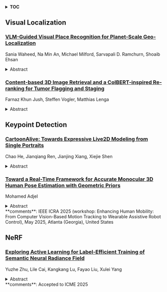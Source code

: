 <details>
  <summary><b>TOC</b></summary>
  <ol>
    <li><a href=#visual-localization>Visual Localization</a></li>
      <ul>
        <li><a href=#VLM-Guided-Visual-Place-Recognition-for-Planet-Scale-Geo-Localization>VLM-Guided Visual Place Recognition for Planet-Scale Geo-Localization</a></li>
        <li><a href=#Content-based-3D-Image-Retrieval-and-a-ColBERT-inspired-Re-ranking-for-Tumor-Flagging-and-Staging>Content-based 3D Image Retrieval and a ColBERT-inspired Re-ranking for Tumor Flagging and Staging</a></li>
      </ul>
    </li>
    <li><a href=#keypoint-detection>Keypoint Detection</a></li>
      <ul>
        <li><a href=#CartoonAlive:-Towards-Expressive-Live2D-Modeling-from-Single-Portraits>CartoonAlive: Towards Expressive Live2D Modeling from Single Portraits</a></li>
        <li><a href=#Toward-a-Real-Time-Framework-for-Accurate-Monocular-3D-Human-Pose-Estimation-with-Geometric-Priors>Toward a Real-Time Framework for Accurate Monocular 3D Human Pose Estimation with Geometric Priors</a></li>
      </ul>
    </li>
    <li><a href=#nerf>NeRF</a></li>
      <ul>
        <li><a href=#Exploring-Active-Learning-for-Label-Efficient-Training-of-Semantic-Neural-Radiance-Field>Exploring Active Learning for Label-Efficient Training of Semantic Neural Radiance Field</a></li>
      </ul>
    </li>
  </ol>
</details>

## Visual Localization  

### [VLM-Guided Visual Place Recognition for Planet-Scale Geo-Localization](http://arxiv.org/abs/2507.17455)  
Sania Waheed, Na Min An, Michael Milford, Sarvapali D. Ramchurn, Shoaib Ehsan  
<details>  
  <summary>Abstract</summary>  
  <ol>  
    Geo-localization from a single image at planet scale (essentially an advanced or extreme version of the kidnapped robot problem) is a fundamental and challenging task in applications such as navigation, autonomous driving and disaster response due to the vast diversity of locations, environmental conditions, and scene variations. Traditional retrieval-based methods for geo-localization struggle with scalability and perceptual aliasing, while classification-based approaches lack generalization and require extensive training data. Recent advances in vision-language models (VLMs) offer a promising alternative by leveraging contextual understanding and reasoning. However, while VLMs achieve high accuracy, they are often prone to hallucinations and lack interpretability, making them unreliable as standalone solutions. In this work, we propose a novel hybrid geo-localization framework that combines the strengths of VLMs with retrieval-based visual place recognition (VPR) methods. Our approach first leverages a VLM to generate a prior, effectively guiding and constraining the retrieval search space. We then employ a retrieval step, followed by a re-ranking mechanism that selects the most geographically plausible matches based on feature similarity and proximity to the initially estimated coordinates. We evaluate our approach on multiple geo-localization benchmarks and show that it consistently outperforms prior state-of-the-art methods, particularly at street (up to 4.51%) and city level (up to 13.52%). Our results demonstrate that VLM-generated geographic priors in combination with VPR lead to scalable, robust, and accurate geo-localization systems.  
  </ol>  
</details>  
  
### [Content-based 3D Image Retrieval and a ColBERT-inspired Re-ranking for Tumor Flagging and Staging](http://arxiv.org/abs/2507.17412)  
Farnaz Khun Jush, Steffen Vogler, Matthias Lenga  
<details>  
  <summary>Abstract</summary>  
  <ol>  
    The increasing volume of medical images poses challenges for radiologists in retrieving relevant cases. Content-based image retrieval (CBIR) systems offer potential for efficient access to similar cases, yet lack standardized evaluation and comprehensive studies. Building on prior studies for tumor characterization via CBIR, this study advances CBIR research for volumetric medical images through three key contributions: (1) a framework eliminating reliance on pre-segmented data and organ-specific datasets, aligning with large and unstructured image archiving systems, i.e. PACS in clinical practice; (2) introduction of C-MIR, a novel volumetric re-ranking method adapting ColBERT's contextualized late interaction mechanism for 3D medical imaging; (3) comprehensive evaluation across four tumor sites using three feature extractors and three database configurations. Our evaluations highlight the significant advantages of C-MIR. We demonstrate the successful adaptation of the late interaction principle to volumetric medical images, enabling effective context-aware re-ranking. A key finding is C-MIR's ability to effectively localize the region of interest, eliminating the need for pre-segmentation of datasets and offering a computationally efficient alternative to systems relying on expensive data enrichment steps. C-MIR demonstrates promising improvements in tumor flagging, achieving improved performance, particularly for colon and lung tumors (p<0.05). C-MIR also shows potential for improving tumor staging, warranting further exploration of its capabilities. Ultimately, our work seeks to bridge the gap between advanced retrieval techniques and their practical applications in healthcare, paving the way for improved diagnostic processes.  
  </ol>  
</details>  
  
  



## Keypoint Detection  

### [CartoonAlive: Towards Expressive Live2D Modeling from Single Portraits](http://arxiv.org/abs/2507.17327)  
Chao He, Jianqiang Ren, Jianjing Xiang, Xiejie Shen  
<details>  
  <summary>Abstract</summary>  
  <ol>  
    With the rapid advancement of large foundation models, AIGC, cloud rendering, and real-time motion capture technologies, digital humans are now capable of achieving synchronized facial expressions and body movements, engaging in intelligent dialogues driven by natural language, and enabling the fast creation of personalized avatars. While current mainstream approaches to digital humans primarily focus on 3D models and 2D video-based representations, interactive 2D cartoon-style digital humans have received relatively less attention. Compared to 3D digital humans that require complex modeling and high rendering costs, and 2D video-based solutions that lack flexibility and real-time interactivity, 2D cartoon-style Live2D models offer a more efficient and expressive alternative. By simulating 3D-like motion through layered segmentation without the need for traditional 3D modeling, Live2D enables dynamic and real-time manipulation. In this technical report, we present CartoonAlive, an innovative method for generating high-quality Live2D digital humans from a single input portrait image. CartoonAlive leverages the shape basis concept commonly used in 3D face modeling to construct facial blendshapes suitable for Live2D. It then infers the corresponding blendshape weights based on facial keypoints detected from the input image. This approach allows for the rapid generation of a highly expressive and visually accurate Live2D model that closely resembles the input portrait, within less than half a minute. Our work provides a practical and scalable solution for creating interactive 2D cartoon characters, opening new possibilities in digital content creation and virtual character animation. The project homepage is https://human3daigc.github.io/CartoonAlive_webpage/.  
  </ol>  
</details>  
  
### [Toward a Real-Time Framework for Accurate Monocular 3D Human Pose Estimation with Geometric Priors](http://arxiv.org/abs/2507.16850)  
Mohamed Adjel  
<details>  
  <summary>Abstract</summary>  
  <ol>  
    Monocular 3D human pose estimation remains a challenging and ill-posed problem, particularly in real-time settings and unconstrained environments. While direct imageto-3D approaches require large annotated datasets and heavy models, 2D-to-3D lifting offers a more lightweight and flexible alternative-especially when enhanced with prior knowledge. In this work, we propose a framework that combines real-time 2D keypoint detection with geometry-aware 2D-to-3D lifting, explicitly leveraging known camera intrinsics and subject-specific anatomical priors. Our approach builds on recent advances in self-calibration and biomechanically-constrained inverse kinematics to generate large-scale, plausible 2D-3D training pairs from MoCap and synthetic datasets. We discuss how these ingredients can enable fast, personalized, and accurate 3D pose estimation from monocular images without requiring specialized hardware. This proposal aims to foster discussion on bridging data-driven learning and model-based priors to improve accuracy, interpretability, and deployability of 3D human motion capture on edge devices in the wild.  
  </ol>  
</details>  
**comments**: IEEE ICRA 2025 (workshop: Enhancing Human Mobility: From Computer
  Vision-Based Motion Tracking to Wearable Assistive Robot Control), May 2025,
  Atlanta (Georgia), United States  
  
  



## NeRF  

### [Exploring Active Learning for Label-Efficient Training of Semantic Neural Radiance Field](http://arxiv.org/abs/2507.17351)  
Yuzhe Zhu, Lile Cai, Kangkang Lu, Fayao Liu, Xulei Yang  
<details>  
  <summary>Abstract</summary>  
  <ol>  
    Neural Radiance Field (NeRF) models are implicit neural scene representation methods that offer unprecedented capabilities in novel view synthesis. Semantically-aware NeRFs not only capture the shape and radiance of a scene, but also encode semantic information of the scene. The training of semantically-aware NeRFs typically requires pixel-level class labels, which can be prohibitively expensive to collect. In this work, we explore active learning as a potential solution to alleviate the annotation burden. We investigate various design choices for active learning of semantically-aware NeRF, including selection granularity and selection strategies. We further propose a novel active learning strategy that takes into account 3D geometric constraints in sample selection. Our experiments demonstrate that active learning can effectively reduce the annotation cost of training semantically-aware NeRF, achieving more than 2X reduction in annotation cost compared to random sampling.  
  </ol>  
</details>  
**comments**: Accepted to ICME 2025  
  
  



